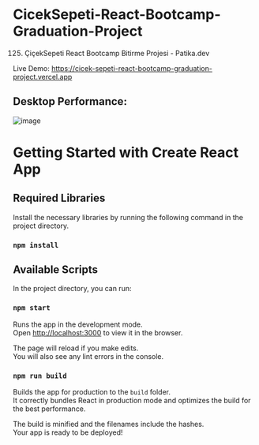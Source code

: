 # CicekSepeti-React-Bootcamp-Graduation-Project
 125. ÇiçekSepeti React Bootcamp Bitirme Projesi - Patika.dev

Live Demo: https://cicek-sepeti-react-bootcamp-graduation-project.vercel.app

## Desktop Performance:
![image](https://user-images.githubusercontent.com/56503078/139584733-a9e17d6e-4cde-416d-9361-baee6697a00c.png)

<!-- ## Mobil Performance:  -->
<!-- ![image](https://user-images.githubusercontent.com/56503078/139584752-f5cba0b7-1fcf-473f-aa0c-c211a4e8de41.png) -->

# Getting Started with Create React App

## Required Libraries
Install the necessary libraries by running the following command in the project directory.
### `npm install`

## Available Scripts
In the project directory, you can run:
### `npm start`

Runs the app in the development mode.\
Open [http://localhost:3000](http://localhost:3000) to view it in the browser.

The page will reload if you make edits.\
You will also see any lint errors in the console.

### `npm run build`

Builds the app for production to the `build` folder.\
It correctly bundles React in production mode and optimizes the build for the best performance.

The build is minified and the filenames include the hashes.\
Your app is ready to be deployed!
